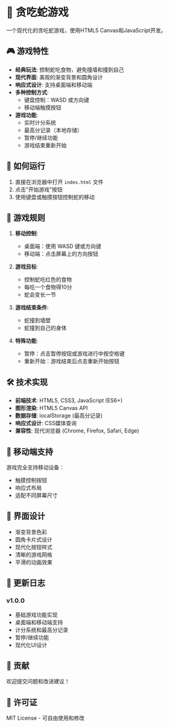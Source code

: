 # 🐍 贪吃蛇游戏

一个现代化的贪吃蛇游戏，使用HTML5 Canvas和JavaScript开发。

## 🎮 游戏特性

- **经典玩法**: 控制蛇吃食物，避免撞墙和撞到自己
- **现代界面**: 美观的渐变背景和圆角设计
- **响应式设计**: 支持桌面端和移动端
- **多种控制方式**: 
  - 键盘控制：WASD 或方向键
  - 移动端触摸按钮
- **游戏功能**:
  - 实时计分系统
  - 最高分记录（本地存储）
  - 暂停/继续功能
  - 游戏结束重新开始

## 🚀 如何运行

1. 直接在浏览器中打开 `index.html` 文件
2. 点击"开始游戏"按钮
3. 使用键盘或触摸按钮控制蛇的移动

## 🎯 游戏规则

1. **移动控制**:
   - 桌面端：使用 WASD 键或方向键
   - 移动端：点击屏幕上的方向按钮

2. **游戏目标**:
   - 控制蛇吃红色的食物
   - 每吃一个食物得10分
   - 蛇会变长一节

3. **游戏结束条件**:
   - 蛇撞到墙壁
   - 蛇撞到自己的身体

4. **特殊功能**:
   - 暂停：点击暂停按钮或游戏进行中按空格键
   - 重新开始：游戏结束后点击重新开始按钮

## 🛠️ 技术实现

- **前端技术**: HTML5, CSS3, JavaScript (ES6+)
- **图形渲染**: HTML5 Canvas API
- **数据存储**: localStorage (最高分记录)
- **响应式设计**: CSS媒体查询
- **兼容性**: 现代浏览器 (Chrome, Firefox, Safari, Edge)

## 📱 移动端支持

游戏完全支持移动设备：
- 触摸控制按钮
- 响应式布局
- 适配不同屏幕尺寸

## 🎨 界面设计

- 渐变背景色彩
- 圆角卡片式设计
- 现代化按钮样式
- 清晰的游戏网格
- 平滑的动画效果

## 📝 更新日志

### v1.0.0
- 基础游戏功能实现
- 桌面端和移动端支持
- 计分系统和最高分记录
- 暂停/继续功能
- 现代化UI设计

## 🤝 贡献

欢迎提交问题和改进建议！

## 📄 许可证

MIT License - 可自由使用和修改
